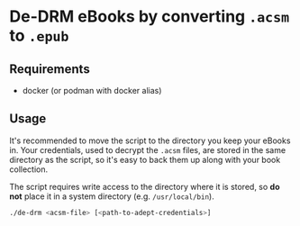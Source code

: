 # De-DRM eBooks by converting `.acsm` to `.epub`

## Requirements

+ docker (or podman with docker alias)

## Usage

It's recommended to move the script to the directory you keep your eBooks in.
Your credentials, used to decrypt the `.acsm` files, are stored in the same
directory as the script, so it's easy to back them up along with your book
collection.

The script requires write access to the directory where it is stored, so
**do not** place it in a system directory (e.g. `/usr/local/bin`).

```bash
./de-drm <acsm-file> [<path-to-adept-credentials>]
```
